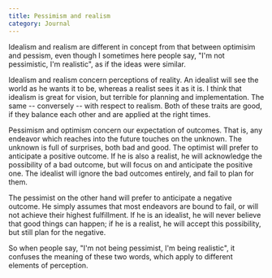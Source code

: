 ```yaml
---
title: Pessimism and realism
category: Journal
---
```


Idealism and realism are different in concept from that between
optimisim and pessism, even though I sometimes here people say, "I'm not
pessimistic, I'm realistic", as if the ideas were similar.

Idealism and realism concern perceptions of reality.  An idealist will
see the world as he wants it to be, whereas a realist sees it as it is.
I think that idealism is great for vision, but terrible for planning and
implementation.  The same -- conversely -- with respect to realism.
Both of these traits are good, if they balance each other and are
applied at the right times.

Pessimism and optimism concern our expectation of outcomes.  That is,
any endeavor which reaches into the future touches on the unknown.  The
unknown is full of surprises, both bad and good.  The optimist will
prefer to anticipate a positive outcome.  If he is also a realist, he
will acknowledge the possibility of a bad outcome, but will focus on and
anticipate the positive one.  The idealist will ignore the bad outcomes
entirely, and fail to plan for them.

The pessimist on the other hand will prefer to anticipate a negative
outcome.  He simply assumes that most endeavors are bound to fail, or
will not achieve their highest fulfillment.  If he is an idealist, he
will never believe that good things can happen; if he is a realist, he
will accept this possibility, but still plan for the negative.

So when people say, "I'm not being pessimist, I'm being realistic", it
confuses the meaning of these two words, which apply to different
elements of perception.



